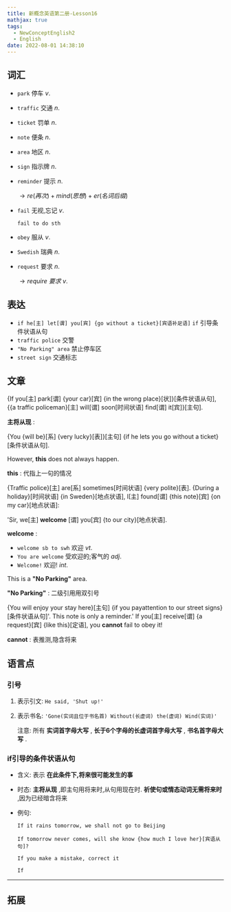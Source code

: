 ```yaml
---
title: 新概念英语第二册-Lesson16
mathjax: true
tags:
  - NewConceptEnglish2
  - English
date: 2022-08-01 14:38:10
---
```


## 词汇

-  `park` 停车 $v.$ 

-  `traffic` 交通 $n.$ 

-  `ticket` 罚单 $n.$ 

-  `note` 便条 $n.$ 

-  `area` 地区 $n.$ 

-  `sign` 指示牌 $n.$ 

-  `reminder` 提示 $n.$ 

   $\to re(再次) + mind(思想) + er(名词后缀)$ 

-  `fail` 无视,忘记 $v.$ 

   `fail to do sth`

-  `obey` 服从 $v.$ 

-  `Swedish` 瑞典 $n.$ 

-  `request` 要求 $n.$ 

   $\to require\ 要求\ v.$ 

## 表达

-  `if he[主] let[谓] you[宾] {go without a ticket}[宾语补足语]`  `if` 引导条件状语从句
-  `traffic police` 交警
-  `"No Parking" area` 禁止停车区
-  `street sign` 交通标志

## 文章

{If you[主] park[谓] {your car}[宾] {in the wrong place}[状]}[条件状语从句], {{a traffic policeman}[主] will[谓] soon[时间状语] find[谓] it[宾]}[主句]. 

 **主将从现** : 

{You {will be}[系] {very lucky}[表]}[主句] {if he lets you go without a ticket}[条件状语从句]. 

However, **this** does not always happen. 

 **this** : 代指上一句的情况

{Traffic police}[主] are[系] sometimes[时间状语] {very polite}[表]. {During a holiday}[时间状语] {in Sweden}[地点状语], I[主] found[谓] {this note}[宾] {on my car}[地点状语]: 

'Sir, we[主] **welcome** [谓]  you[宾] {to our city}[地点状语]. 

 **welcome** : 

-  `welcome sb to swh` 欢迎 $vt.$ 
-  `You are welcome` 受欢迎的;客气的 $adj.$ 
-  `Welcome!` 欢迎! $int.$ 

This is a **"No Parking"** area.

 **"No Parking"** : 二级引用用双引号

{You will enjoy your stay here}[主句] {if you payattention to our street signs}[条件状语从句]'. This note is only a reminder.' If you[主] receive[谓] {a request}[宾] {like this}[定语], you **cannot** fail to obey it!

 **cannot** : 表推测,隐含将来

## 语言点

### 引号

1. 表示引文:  `He said, 'Shut up!'` 

2. 表示书名:  `'Gone(实词且位于书名首) Without(长虚词) the(虚词) Wind(实词)'` 

   注意: 所有 **实词首字母大写** , **长于6个字母的长虚词首字母大写** , **书名首字母大写** .

### if引导的条件状语从句

- 含义: 表示 **在此条件下,将来很可能发生的事** 

- 时态:  **主将从现** ,即主句用将来时,从句用现在时. **祈使句或情态动词无需将来时** ,因为已经暗含将来

- 例句: 

   `If it rains tomorrow, we shall not go to Beijing` 

   `If tomorrow never comes, will she know {how much I love her}[宾语从句]?` 

   `If you make a mistake, correct it` 

   `If`

---

## 拓展
